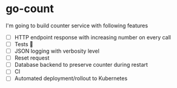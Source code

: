 # go-count

I'm going to build counter service with following features

- [ ] HTTP endpoint response with increasing number on every call
- [ ] Tests 👻
- [ ] JSON logging with verbosity level
- [ ] Reset request
- [ ] Database backend to preserve counter during restart
- [ ] CI
- [ ] Automated deployment/rollout to Kubernetes
